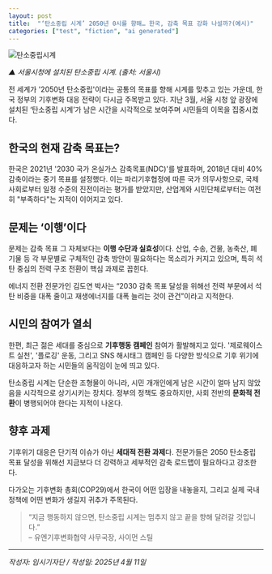 ```yaml
---
layout: post
title:  "‘탄소중립 시계’ 2050년 0시를 향해… 한국, 감축 목표 강화 나설까?(예시)"
categories: ["test", "fiction", "ai generated"]
---
```


![탄소중립시계](https://picsum.photos/1366/768)

*▲ 서울시청에 설치된 탄소중립 시계. (출처: 서울시)*

전 세계가 '2050년 탄소중립'이라는 공통의 목표를 향해 시계를 맞추고 있는 가운데, 한국 정부의 기후변화 대응 전략이 다시금 주목받고 있다. 지난 3월, 서울 시청 앞 광장에 설치된 ‘탄소중립 시계’가 남은 시간을 시각적으로 보여주며 시민들의 이목을 집중시켰다.

## 한국의 현재 감축 목표는?

한국은 2021년 '2030 국가 온실가스 감축목표(NDC)'를 발표하며, 2018년 대비 40% 감축이라는 중기 목표를 설정했다. 이는 파리기후협정에 따른 국가 의무사항으로, 국제사회로부터 일정 수준의 진전이라는 평가를 받았지만, 산업계와 시민단체로부터는 여전히 "부족하다"는 지적이 이어지고 있다.

## 문제는 ‘이행’이다

문제는 감축 목표 그 자체보다는 **이행 수단과 실효성**이다. 산업, 수송, 건물, 농축산, 폐기물 등 각 부문별로 구체적인 감축 방안이 필요하다는 목소리가 커지고 있으며, 특히 석탄 중심의 전력 구조 전환이 핵심 과제로 꼽힌다.

에너지 전환 전문가인 김도연 박사는 “2030 감축 목표 달성을 위해선 전력 부문에서 석탄 비중을 대폭 줄이고 재생에너지를 대폭 늘리는 것이 관건”이라고 지적한다.

## 시민의 참여가 열쇠

한편, 최근 젊은 세대를 중심으로 **기후행동 캠페인** 참여가 활발해지고 있다. '제로웨이스트 실천', '플로깅' 운동, 그리고 SNS 해시태그 캠페인 등 다양한 방식으로 기후 위기에 대응하고자 하는 시민들의 움직임이 눈에 띄고 있다.

탄소중립 시계는 단순한 조형물이 아니라, 시민 개개인에게 남은 시간이 얼마 남지 않았음을 시각적으로 상기시키는 장치다. 정부의 정책도 중요하지만, 사회 전반의 **문화적 전환**이 병행되어야 한다는 지적이 나온다.

## 향후 과제

기후위기 대응은 단기적 이슈가 아닌 **세대적 전환 과제**다. 전문가들은 2050 탄소중립 목표 달성을 위해선 지금보다 더 강력하고 세부적인 감축 로드맵이 필요하다고 강조한다.

다가오는 기후변화 총회(COP29)에서 한국이 어떤 입장을 내놓을지, 그리고 실제 국내 정책에 어떤 변화가 생길지 귀추가 주목된다.

> “지금 행동하지 않으면, 탄소중립 시계는 멈추지 않고 끝을 향해 달려갈 것입니다.”  
> – 유엔기후변화협약 사무국장, 사이먼 스틸

---
*작성자: 임시기자단 / 작성일: 2025년 4월 11일*
